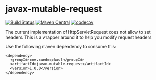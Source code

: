 # javax-mutable-request

[![Build Status](https://travis-ci.org/sandeepkaul/javax-mutable-request.svg?branch=master)](https://travis-ci.org/sandeepkaul/javax-mutable-request)
[![Maven Central](https://maven-badges.herokuapp.com/maven-central/com.sandeepkaul/javax-mutable-request/badge.svg?style=plastic)](http://search.maven.org/#search%7Cga%7C1%7Cg%3A%22com.sandeepkaul%22%20a%3A%22javax-mutable-request%22)
[![codecov](https://codecov.io/gh/sandeepkaul/javax-mutable-request/branch/master/graph/badge.svg)](https://codecov.io/gh/sandeepkaul/javax-mutable-request)



The current implementation of HttpServletRequest does not allow to set headers. This is a wrapper around it to help you modify request headers

Use the following maven dependency to consume this:

```
<dependency>
  <groupId>com.sandeepkaul</groupId>
  <artifactId>javax-mutable-request</artifactId>
  <version>1.0.0</version>
</dependency>
```
